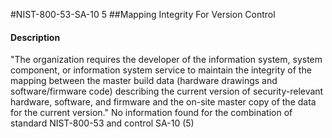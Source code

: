 #NIST-800-53-SA-10 5
##Mapping Integrity For Version Control
#### Description
"The organization requires the developer of the information system, system component, or information system service to maintain the integrity of the mapping between the  master build data (hardware drawings and software/firmware code) describing the current version of security-relevant hardware, software, and firmware and the on-site master copy of the data for the current version."
No information found for the combination of standard NIST-800-53 and control SA-10 (5)
